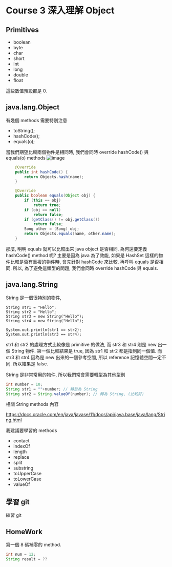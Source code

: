 # Course 3 深入理解 Object

## Primitives

* boolean
* byte
* char
* short
* int
* long
* double
* float

這些數值預設都是 0.

## java.lang.Object

有幾個 methods 需要特別注意

* toString();
* hashCode();
* equals(o);

當我們期望比較兩個物件是相同時, 我們會同時 override hashCode() 與 equals(o) methods
![image](https://user-images.githubusercontent.com/1997268/150979975-364b8269-fd59-4e3f-abb2-e1e100ad3aba.png)


```java
	@Override
	public int hashCode() {
		return Objects.hash(name);
	}

	@Override
	public boolean equals(Object obj) {
		if (this == obj)
			return true;
		if (obj == null)
			return false;
		if (getClass() != obj.getClass())
			return false;
		Song other = (Song) obj;
		return Objects.equals(name, other.name);
	}
```
那麼, 明明 equals 就可以比較出來 java object 是否相同, 為何還要定義 hashCode() method 呢? 
主要是因為 java 為了效能, 如果是 HashSet 這樣的物件比較是否有重複的物件時, 
會先針對 hashCode 來比較, 再呼叫 equals 是否相同.
所以, 為了避免這類型的問題, 我們會同時 override hashCode 與 equals.


## java.lang.String

String 是一個很特別的物件, 

```
String str1 = "Hello";
String str2 = "Hello";
String str3 = new String("Hello");
String str4 = new String("Hello");

System.out.println(str1 == str2);
System.out.println(str3 == str4);

```

str1 和 str2 的處理方式比較像是 primitive 的做法, 而 str3 和 str4 則是 new 出一個 String 物件.
第一個比較結果是 true, 因為 str1 和 str2 都是指到同一個值.
而 str3 和 str4 因為是 new 出來的一個參考空間, 所以 reference 記憶體空間一定不同. 所以結果是 false.

String 是非常常用的物件, 所以我們常會需要轉型為其他型別

``` java
int number = 10;
String str1 = ""+number; // 轉型為 String
String str2 = String.valueOf(number); // 轉為 String, (比較好)
```

相關 String methods 內容

https://docs.oracle.com/en/java/javase/11/docs/api/java.base/java/lang/String.html

我建議要學習的 methods 
* contact
* indexOf
* length
* replace
* split
* substring
* toUpperCase
* toLowerCase
* valueOf

## 學習 git

練習 git

## HomeWork
寫一個 8 碼補零的 method.

```java
int num = 12;
String result = ??
```
